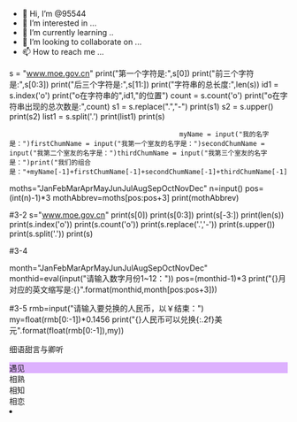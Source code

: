 - 👋 Hi, I’m @95544
- 👀 I’m interested in ...
- 🌱 I’m currently learning ..
- 💞️ I’m looking to collaborate on ...
- 📫 How to reach me ...

s = "www.moe.gov.cn" print("第一个字符是:",s[0]) print("前三个字符是:",s[0:3]) print("后三个字符是:",s[11:]) print("字符串的总长度:",len(s)) id1 = s.index('o') print("o在字符串的",id1,"的位置") count = s.count('o') print("o在字符串出现的总次数是:",count) s1 = s.replace(".","-") print(s1) s2 = s.upper() print(s2) list1 = s.split('.') print(list1) print(s)



                                               myName = input("我的名字是：")firstChumName = input("我第一个室友的名字是：")secondChumName = input("我第二个室友的名字是：")thirdChumName = input("我第三个室友的名字是：")print("我们的组合是："+myName[-1]+firstChumName[-1]+secondChumName[-1]+thirdChumName[-1]) 
moths="JanFebMarAprMayJunJulAugSepOctNovDec"
n=input()
pos=(int(n)-1)*3
mothAbbrev=moths[pos:pos+3]
print(mothAbbrev)
                                                                                                                                                                                                                                                               

#3-2
s="www.moe.gov.cn"
print(s[0])
print(s[0:3])
print(s[-3:])
print(len(s))
print(s.index('o'))
print(s.count('o'))
print(s.replace('.','-'))
print(s.upper())
print(s.split('.'))
print(s)


#3-4

month="JanFebMarAprMayJunJulAugSepOctNovDec"
monthid=eval(input("请输入数字月份1~12："))
pos=(monthid-1)*3
print("{}月对应的英文缩写是:{}".format(monthid,month[pos:pos+3]))


#3-5
rmb=input("请输入要兑换的人民币，以￥结束：")
my=float(rmb[0:-1])*0.1456
print("{}人民币可以兑换{:.2f}美元".format(float(rmb[0:-1]),my))



<!-- xcLeigh
https://blog.csdn.net/weixin_43151418 -->
<!DOCTYPE html>
<html lang="zh">
  <head>
    <meta charset="UTF-8" />
    <meta http-equiv="X-UA-Compatible" content="IE=edge,chrome=1" />
    <meta name="viewport" content="width=device-width, initial-scale=1.0" />
    <title>细语甜言与卿听</title>
    <link rel="stylesheet" type="text/css" href="./css/index.css"/>
	<script src="js/jquery-2.1.1.min.js" type="text/javascript"></script>
	<script type="text/javascript" src="js/index.js"></script>
  </head>
  <body oncontextmenu="return false;" onselectstart="return false;" unselectable="on" ondragstart="return false;">
  <div class="chat_window">
    <div class="top_menu">
        <div class="buttons">
            <div class="button close"></div>
            <div class="button minimize"></div>
            <div class="button maximize"></div>
        </div>
        <div class="title">细语甜言与卿听</div>
    </div>
    <ul class="messages"></ul>
    <div class="bottom_wrapper clearfix">
        <div class="send_message" onclick="location.href='yujian.html'" style="background-color:rgb(145,0,255,0.3); cursor:default;">
            <div class="icon"></div>
            <div class="text">遇见</div>
        </div>
        <div class="send_message" onclick="location.href='xiangshu.html'">
            <div class="icon"></div>
            <div class="text">相熟</div>
        </div>
        <div class="send_message" onclick="location.href='xiangzhi.html'">
            <div class="icon"></div>
            <div class="text">相知</div>
        </div>
        <div class="send_message" onclick="location.href='xiangnian.html'">
            <div class="icon"></div>
            <div class="text">相恋</div>
        </div>
    </div>
</div>
<div class="message_template">
    <li class="message">
        <div class="avatar">
		</div>
        <div class="text_wrapper">
            <div class="text"></div>
        </div>
    </li>
</div>
  </body>
</html>
